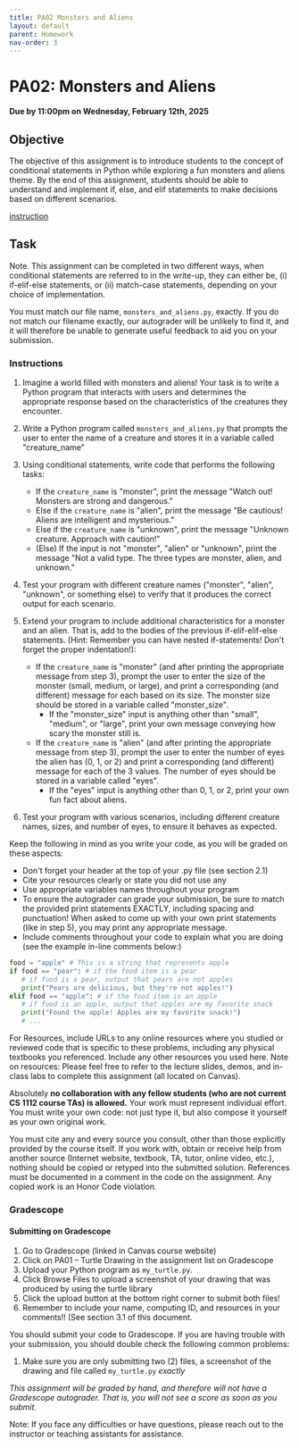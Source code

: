 ```yaml
---
title: PA02 Monsters and Aliens
layout: default
parent: Homework
nav-order: 3
---
```


# PA02: Monsters and Aliens
**Due by 11:00pm on Wednesday, February 12th, 2025** <br>    

## Objective
The objective of this assignment is to introduce students to the concept of conditional statements in Python while exploring a fun monsters and aliens theme. By the end of this assignment, students should be able to understand and implement if, else, and elif statements to make decisions based on different scenarios.

[instruction](/cs1112basit/instruction/PA02__Monsters_and_Aliens.pdf)
## Task

Note. This assignment can be completed in two different ways, when conditional statements are referred to in the write-up, they can either be, (i) if-elif-else statements, or (ii) match-case statements, depending on your choice of implementation.

You must match our file name, `monsters_and_aliens.py`, exactly.
If you do not match our filename exactly, our autograder will be unlikely to find it, and it will therefore be unable to generate useful feedback to aid you on your submission.

### Instructions

1. Imagine a world filled with monsters and aliens! Your task is to write a Python program that interacts with users and determines the appropriate response based on the characteristics of the creatures they encounter.

2. Write a Python program called `monsters_and_aliens.py` that prompts the user to enter the name of a creature and stores it in a variable called "creature_name"

3. Using conditional statements, write code that performs the following tasks:
    - If the `creature_name` is "monster", print the message "Watch out! Monsters are strong and dangerous."
    - Else if the `creature_name` is "alien", print the message "Be cautious! Aliens are intelligent and mysterious."
    - Else if the `creature_name` is "unknown", print the message "Unknown creature. Approach with caution!"
    - (Else) If the input is not "monster", "alien" or "unknown", print the message "Not a valid type. The three types are monster, alien, and unknown."

4. Test your program with different creature names ("monster", "alien", "unknown", or something else) to verify that it produces the correct output for each scenario.

5. Extend your program to include additional characteristics for a monster and an alien. That is, add to the bodies of the previous if-elif-elif-else statements. (Hint: Remember you can have nested if-statements! Don't forget the proper indentation!):
    - If the `creature_name` is "monster" (and after printing the appropriate message from step 3), prompt the user to enter the size of the monster (small, medium, or large), and print a corresponding (and different) message for each based on its size. The monster size should be stored in a variable called "monster_size".
        - If the "monster_size" input is anything other than "small", "medium", or "large", print your own message conveying how scary the monster still is.
    - If the `creature_name` is "alien" (and after printing the appropriate message from step 3), prompt the user to enter the number of eyes the alien has (0, 1, or 2) and print a corresponding (and different) message for each of the 3 values. The number of eyes should be stored in a variable called "eyes".
        - If the "eyes" input is anything other than 0, 1, or 2, print your own fun fact about aliens.

6. Test your program with various scenarios, including different creature names, sizes, and number of eyes, to ensure it behaves as expected.

Keep the following in mind as you write your code, as you will be graded on these aspects:

- Don't forget your header at the top of your .py file (see section 2.1)
- Cite your resources clearly or state you did not use any
- Use appropriate variables names throughout your program
- To ensure the autograder can grade your submission, be sure to match the provided print statements EXACTLY, including spacing and punctuation! When asked to come up with your own print statements (like in step 5), you may print any appropriate message.
- Include comments throughout your code to explain what you are doing (see the example in-line comments below:)

```python
food = "apple" # This is a string that represents apple
if food == "pear": # if the food item is a pear
   # if food is a pear, output that pears are not apples
   print("Pears are delicious, but they're not apples!")
elif food == "apple": # if the food item is an apple
   # if food is an apple, output that apples are my favorite snack
   print("Found the apple! Apples are my favorite snack!")
   # ...
```
For Resources, include URLs to any online resources where you studied or reviewed code that is specific to these problems, including any physical textbooks you referenced. Include any other resources you used here. Note on resources: Please feel free to refer to the lecture slides, demos, and in-class labs to complete this assignment (all located on Canvas).

Absolutely <b>no collaboration with any fellow students (who are not current CS 1112 course TAs) is allowed.</b> Your work must represent individual effort. You must write your own code: not just type it, but also compose it yourself as your own original work.

You must cite any and every source you consult, other than those explicitly provided by the course itself. If you work with, obtain or receive help from another source (Internet website, textbook, TA, tutor, online video, etc.), nothing should be copied or retyped into the submitted solution. References must be documented in a comment in the code on the assignment. Any copied work is an Honor Code violation.

### Gradescope

#### Submitting on Gradescope

1. Go to Gradescope (linked in Canvas course website)
2. Click on PA01 – Turtle Drawing in the assignment list on Gradescope
3. Upload your Python program as `my_turtle.py`.
4. Click Browse Files to upload a screenshot of your drawing that was produced by using the turtle library
5. Click the upload button at the bottom right corner to submit both files!
6. Remember to include your name, computing ID, and resources in your comments!! (See section 3.1 of this document.

You should submit your code to Gradescope. If you are having trouble with your submission, you should double check the following common problems:

1. Make sure you are only submitting two (2) files, a screenshot of the drawing and file called `my_turtle.py` *exactly*

*This assignment will be graded by hand, and therefore will not have a Gradescope autograder. That is, you will not see a score as soon as you submit.*

Note: If you face any difficulties or have questions, please reach out to the instructor or teaching assistants for assistance.